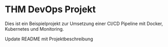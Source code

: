 # THM DevOps Projekt

Dies ist ein Beispielprojekt zur Umsetzung einer CI/CD Pipeline mit Docker, Kubernetes und Monitoring.

Update README mit Projektbeschreibung
